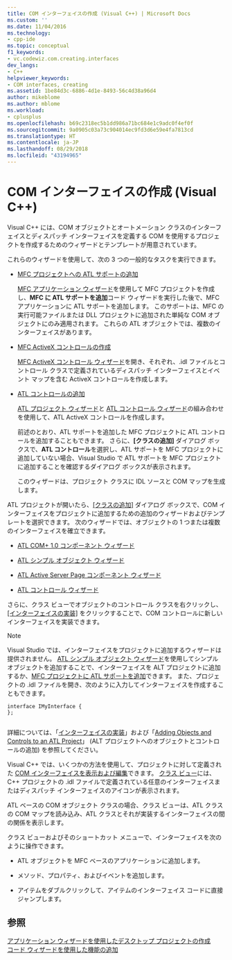 ```yaml
---
title: COM インターフェイスの作成 (Visual C++) | Microsoft Docs
ms.custom: ''
ms.date: 11/04/2016
ms.technology:
- cpp-ide
ms.topic: conceptual
f1_keywords:
- vc.codewiz.com.creating.interfaces
dev_langs:
- C++
helpviewer_keywords:
- COM interfaces, creating
ms.assetid: 1be84d3c-6886-4d1e-8493-56c4d38a96d4
author: mikeblome
ms.author: mblome
ms.workload:
- cplusplus
ms.openlocfilehash: b69c2318ec5b1dd986a71bc684e1c9adc0f4ef0f
ms.sourcegitcommit: 9a0905c03a73c904014ec9fd3d6e59e4fa7813cd
ms.translationtype: HT
ms.contentlocale: ja-JP
ms.lasthandoff: 08/29/2018
ms.locfileid: "43194965"
---
```

# <a name="creating-a-com-interface-visual-c"></a>COM インターフェイスの作成 (Visual C++)
Visual C++ には、COM オブジェクトとオートメーション クラスのインターフェイスとディスパッチ インターフェイスを定義する COM を使用するプロジェクトを作成するためのウィザードとテンプレートが用意されています。  
  
 これらのウィザードを使用して、次の 3 つの一般的なタスクを実行できます。  
  
-   [MFC プロジェクトへの ATL サポートの追加](../mfc/reference/adding-atl-support-to-your-mfc-project.md)  
  
     [MFC アプリケーション ウィザード](../mfc/reference/mfc-application-wizard.md)を使用して MFC プロジェクトを作成し、**MFC に ATL サポートを追加**コード ウィザードを実行した後で、MFC アプリケーションに ATL サポートを追加します。 このサポートは、MFC の実行可能ファイルまたは DLL プロジェクトに追加された単純な COM オブジェクトにのみ適用されます。 これらの ATL オブジェクトでは、複数のインターフェイスがあります。  
  
-   [MFC ActiveX コントロールの作成](../mfc/reference/creating-an-mfc-activex-control.md)  
  
     [MFC ActiveX コントロール ウィザード](../mfc/reference/mfc-activex-control-wizard.md)を開き、それぞれ、.idl ファイルとコントロール クラスで定義されているディスパッチ インターフェイスとイベント マップを含む ActiveX コントロールを作成します。  
  
-   [ATL コントロールの追加](../atl/reference/adding-an-atl-control.md)  
  
     [ATL プロジェクト ウィザード](../atl/reference/atl-project-wizard.md)と [ATL コントロール ウィザード](../atl/reference/atl-control-wizard.md)の組み合わせを使用して、ATL ActiveX コントロールを作成します。  
  
     前述のとおり、ATL サポートを追加した MFC プロジェクトに ATL コントロールを追加することもできます。 さらに、**[クラスの追加]** ダイアログ ボックスで、**ATL コントロール**を選択し、ATL サポートを MFC プロジェクトに追加していない場合、Visual Studio で ATL サポートを MFC プロジェクトに追加することを確認するダイアログ ボックスが表示されます。  
  
     このウィザードは、プロジェクト クラスに IDL ソースと COM マップを生成します。  
  
 ATL プロジェクトが開いたら、[[クラスの追加]](../ide/add-class-dialog-box.md) ダイアログ ボックスで、COM インターフェイスをプロジェクトに追加するための追加のウィザードおよびテンプレートを選択できます。 次のウィザードでは、オブジェクトの 1 つまたは複数のインターフェイスを確立できます。  
  
-   [ATL COM+ 1.0 コンポーネント ウィザード](../atl/reference/atl-com-plus-1-0-component-wizard.md)  
  
-   [ATL シンプル オブジェクト ウィザード](../atl/reference/atl-simple-object-wizard.md)  
  
-   [ATL Active Server Page コンポーネント ウィザード](../atl/reference/atl-active-server-page-component-wizard.md)  
  
-   [ATL コントロール ウィザード](../atl/reference/atl-control-wizard.md)  
  
 さらに、クラス ビューでオブジェクトのコントロール クラスを右クリックし、[[インターフェイスの実装]](../ide/implement-interface-wizard.md) をクリックすることで、COM コントロールに新しいインターフェイスを実装できます。  
  
> [!NOTE]
>  Visual Studio では、インターフェイスをプロジェクトに追加するウィザードは提供されません。 [ATL シンプル オブジェクト ウィザード](../atl/reference/atl-simple-object-wizard.md)を使用してシンプル オブジェクトを追加することで、インターフェイスを ALT プロジェクトに追加するか、[MFC プロジェクトに ATL サポートを追加](../mfc/reference/adding-atl-support-to-your-mfc-project.md)できます。 また、プロジェクトの .idl ファイルを開き、次のように入力してインターフェイスを作成することもできます。  
  
```  
interface IMyInterface {  
};  
  
```  
  
 詳細については、「[インターフェイスの実装](../ide/implementing-an-interface-visual-cpp.md)」および「[Adding Objects and Controls to an ATL Project](../atl/reference/adding-objects-and-controls-to-an-atl-project.md)」 (ALT プロジェクトへのオブジェクトとコントロールの追加) を参照してください。  
  
 Visual C++ では、いくつかの方法を使用して、プロジェクトに対して定義された [COM インターフェイスを表示および編集](../ide/editing-a-com-interface.md)できます。 [クラス ビュー](https://msdn.microsoft.com/8d7430a9-3e33-454c-a9e1-a85e3d2db925)には、C++ プロジェクトの .idl ファイルで定義されている任意のインターフェイスまたはディスパッチ インターフェイスのアイコンが表示されます。  
  
 ATL ベースの COM オブジェクト クラスの場合、クラス ビューは、ATL クラスの COM マップを読み込み、ATL クラスとそれが実装するインターフェイスの間の関係を表示します。  
  
 クラス ビューおよびそのショートカット メニューで、インターフェイスを次のように操作できます。  
  
-   ATL オブジェクトを MFC ベースのアプリケーションに追加します。  
  
-   メソッド、プロパティ、およびイベントを追加します。  
  
-   アイテムをダブルクリックして、アイテムのインターフェイス コードに直接ジャンプします。  
  
## <a name="see-also"></a>参照  
 [アプリケーション ウィザードを使用したデスクトップ プロジェクトの作成](../ide/creating-desktop-projects-by-using-application-wizards.md)   
 [コード ウィザードを使用した機能の追加](../ide/adding-functionality-with-code-wizards-cpp.md)